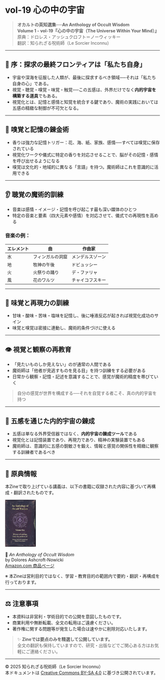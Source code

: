 # vol-19 心の中の宇宙

> **オカルトの英知選集──An Anthology of Occult Wisdom**  
> **Volume 1 - vol-19『心の中の宇宙（The Universe Within Your Mind）』**  
> 原典：ドロレス・アッシュクロフト＝ノーウィッキー  
> 翻訳：知られざる呪術師（Le Sorcier Inconnu）

---

## 🌌 序：探求の最終フロンティアは「私たち自身」

- 宇宙や深海を征服した人類が、最後に探求するべき領域──それは「私たち自身の心」である。
- 視覚・聴覚・嗅覚・味覚・触覚──この五感は、外界だけでなく**内的宇宙を構築する道具**でもある。
- 視覚化とは、記憶と感情と知覚を統合する鍵であり、魔術の実践においては五感の精緻な制御が不可欠となる。

---

## 👃 嗅覚と記憶の錬金術

- 香りは強力な記憶トリガー：花、海、紙、家族、感情──すべては嗅覚に保存されている
- 視覚化ワークや儀式に特定の香りを対応させることで、脳がその記憶・感情を呼び出せるようになる
- 嗅覚は文化的・地域的に異なる「言語」を持つ。魔術師はこれを意識的に活用できる

---

## 👂 聴覚の魔術的訓練

- 音楽は感情・イメージ・記憶を呼び起こす最も深い媒体のひとつ
- 特定の音楽と要素（四大元素や感情）を対応させて、儀式での再現性を高める

### 音楽の例：
| エレメント | 曲 | 作曲家 |
|------------|------|--------|
| 水 | フィンガルの洞窟 | メンデルスゾーン |
| 地 | 牧神の午後 | ドビュッシー |
| 火 | 火祭りの踊り | デ・ファリャ |
| 風 | 花のワルツ | チャイコフスキー |

---

## 👅 味覚と再現力の訓練

- 甘味・酸味・苦味・塩味を記憶し、後に唾液反応が起きれば視覚化成功のサイン
- 味覚と嗅覚は密接に連動し、魔術的条件づけに使える

---

## 👁️ 視覚と観察の再教育

- 「見たいものしか見えない」のが通常の人間である
- 魔術師は「他者が見逃すものを見る目」を持つ訓練をする必要がある
- 日常から観察・記憶・記述を意識することで、感覚が魔術的精度を帯びていく

> 自分の感覚が世界を構成する──それを自覚する者こそ、真の内的宇宙を持つ

---

## 🔄 五感を通じた内的宇宙の錬成

- 五感は単なる外界受信器ではなく、**内的宇宙の錬成ツール**である
- 視覚化とは記憶装置であり、再現力であり、精神の実験装置でもある
- 魔術師は、意識的に五感の鋭敏さを鍛え、情報と感覚の関係性を精緻に観察する訓練者であるべき

---

## 📘 原典情報

本Zineで取り上げている講義は、以下の書籍に収録された内容に基づいて再構成・翻訳されたものです。

<div align="left">
 <img src="anthology-01.jpg" width="100">
</div>

📖 *An Anthology of Occult Wisdom*  
by Dolores Ashcroft-Nowicki  
[Amazon.com 商品ページ](https://www.amazon.com/Anthology-Occult-Wisdom-Dolores-Ashcroft-Nowicki/dp/0967752345)

※ 本Zineは営利目的ではなく、学習・教育目的の範囲内で要約・翻訳・再構成を行っております。

---

## ⚖️ 注意事項

- 本資料は非営利・学術目的での公開を意図したものです。
- 商業利用や無断転載、全文の転用はご遠慮ください。
- 著作権に関する問題等が発生した場合は速やかに削除対応いたします。

> ✨ **Zineでは要点のみを精選して公開しています。**  
> 全文の翻訳も保持していますので、研究・出版などでご関心ある方はお気軽にご連絡ください。

---
© 2025 知られざる呪術師（Le Sorcier Inconnu）  
本ドキュメントは [Creative Commons BY-SA 4.0](https://creativecommons.org/licenses/by-sa/4.0/deed.ja) に基づき公開されています。

